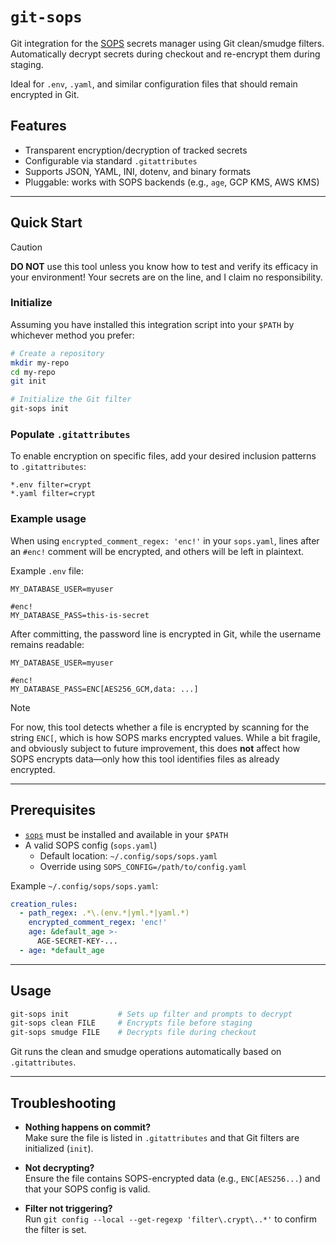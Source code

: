 # `git-sops`

Git integration for the [SOPS](https://github.com/mozilla/sops) secrets manager using Git clean/smudge filters. Automatically decrypt secrets during checkout and re-encrypt them during staging.

Ideal for `.env`, `.yaml`, and similar configuration files that should remain encrypted in Git.

## Features

- Transparent encryption/decryption of tracked secrets
- Configurable via standard `.gitattributes`
- Supports JSON, YAML, INI, dotenv, and binary formats
- Pluggable: works with SOPS backends (e.g., `age`, GCP KMS, AWS KMS)

---

## Quick Start

> [!CAUTION]
> **DO NOT** use this tool unless you know how to test and verify its efficacy in your environment! Your secrets are on the line, and I claim no responsibility.

### Initialize

Assuming you have installed this integration script into your `$PATH` by whichever method you prefer:

```bash
# Create a repository
mkdir my-repo
cd my-repo
git init

# Initialize the Git filter
git-sops init
```

### Populate `.gitattributes`

To enable encryption on specific files, add your desired inclusion patterns to `.gitattributes`:

```gitattributes
*.env filter=crypt
*.yaml filter=crypt
```

### Example usage

When using `encrypted_comment_regex: 'enc!'` in your `sops.yaml`, lines after an `#enc!` comment will be encrypted, and others will be left in plaintext.

Example `.env` file:

```env
MY_DATABASE_USER=myuser

#enc!
MY_DATABASE_PASS=this-is-secret
```

After committing, the password line is encrypted in Git, while the username remains readable:

```env
MY_DATABASE_USER=myuser

#enc!
MY_DATABASE_PASS=ENC[AES256_GCM,data: ...]
```

> [!NOTE]  
> For now, this tool detects whether a file is encrypted by scanning for the string `ENC[`, which is how SOPS marks encrypted values. While a bit fragile, and obviously subject to future improvement, this does **not** affect how SOPS encrypts data—only how this tool identifies files as already encrypted.

---

## Prerequisites

- [`sops`](https://github.com/mozilla/sops) must be installed and available in your `$PATH`
- A valid SOPS config (`sops.yaml`)
  - Default location: `~/.config/sops/sops.yaml`
  - Override using `SOPS_CONFIG=/path/to/config.yaml`

Example `~/.config/sops/sops.yaml`:

```yaml
creation_rules:
  - path_regex: .*\.(env.*|yml.*|yaml.*)
    encrypted_comment_regex: 'enc!'
    age: &default_age >-
      AGE-SECRET-KEY-...
  - age: *default_age
```

---

## Usage

```bash
git-sops init           # Sets up filter and prompts to decrypt
git-sops clean FILE     # Encrypts file before staging
git-sops smudge FILE    # Decrypts file during checkout
```

Git runs the clean and smudge operations automatically based on `.gitattributes`.

---

## Troubleshooting

- **Nothing happens on commit?**  
  Make sure the file is listed in `.gitattributes` and that Git filters are initialized (`init`).
  
- **Not decrypting?**  
  Ensure the file contains SOPS-encrypted data (e.g., `ENC[AES256...`) and that your SOPS config is valid.

- **Filter not triggering?**  
  Run `git config --local --get-regexp 'filter\.crypt\..*'` to confirm the
  filter is set.
